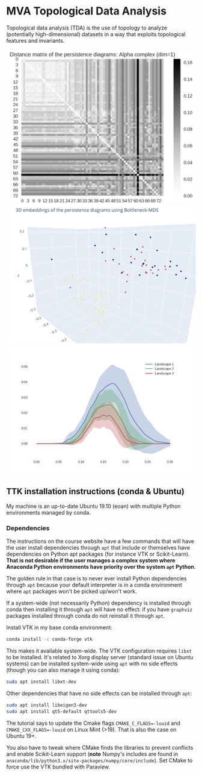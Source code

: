 # MVA Topological Data Analysis

Topological data analysis (TDA) is the use of topology to analyze (potentially high-dimensional) datasets in a way that exploits topological features and invariants.


![](images/distmat_pers_alpha_dim1.png)
![](images/persistence_MDS_embedding.png)
![](images/persistence_landscape_MC.png)

## TTK installation instructions (conda & Ubuntu)

My machine is an up-to-date Ubuntu 19.10 (eoan) with multiple Python environments managed by conda.

### Dependencies

The instructions on the course website have a few commands that will have the user install dependencies through `apt` that include or themselves have dependencies on Python apt packages (for instance VTK or Scikit-Learn). **That is not desirable if the user manages a complex system where Anaconda Python environments have priority over the system `apt` Python**.

The golden rule in that case is to never ever install Python dependencies through `apt` because your default interpreter is in a conda environment where `apt` packages won't be picked up/won't work.

If a system-wide (not necessarily Python) dependency is installed through conda then installing it through `apt` will have no effect: if you have `graphviz` packages installed through conda do not reinstall it through `apt`.

Install VTK in my base conda environment:
```bash
conda install -c conda-forge vtk
```
This makes it available system-wide.
The VTK configuration requires `libxt` to be installed. It's related to Xorg display server (standard issue on Ubuntu systems) can be installed system-wide using `apt` with no side effects (though you can also manage it using conda):
```bash
sudo apt install libxt-dev
```

Other dependencies that have no side effects can be installed through `apt`:
```bash
sudo apt install libeigen3-dev
sudo apt install qt5-default qttools5-dev
```

The tutorial says to update the Cmake flags `CMAKE_C_FLAGS=-luuid` and `CMAKE_CXX_FLAGS=-luuid` on Linux Mint (>19). That is also the case on Ubuntu 19+.

You also have to tweak where CMake finds the libraries to prevent conflicts and enable Scikit-Learn support (**note** Numpy's includes are found in `anaconda/lib/python3.x/site-packages/numpy/core/include`). Set CMake to force use the VTK bundled with Paraview.
